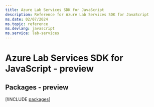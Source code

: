 ```yaml
---
title: Azure Lab Services SDK for JavaScript
description: Reference for Azure Lab Services SDK for JavaScript
ms.date: 02/07/2024
ms.topic: reference
ms.devlang: javascript
ms.service: lab-services
---
```

# Azure Lab Services SDK for JavaScript - preview
## Packages - preview
[!INCLUDE [packages](lab-services-index.md)]
